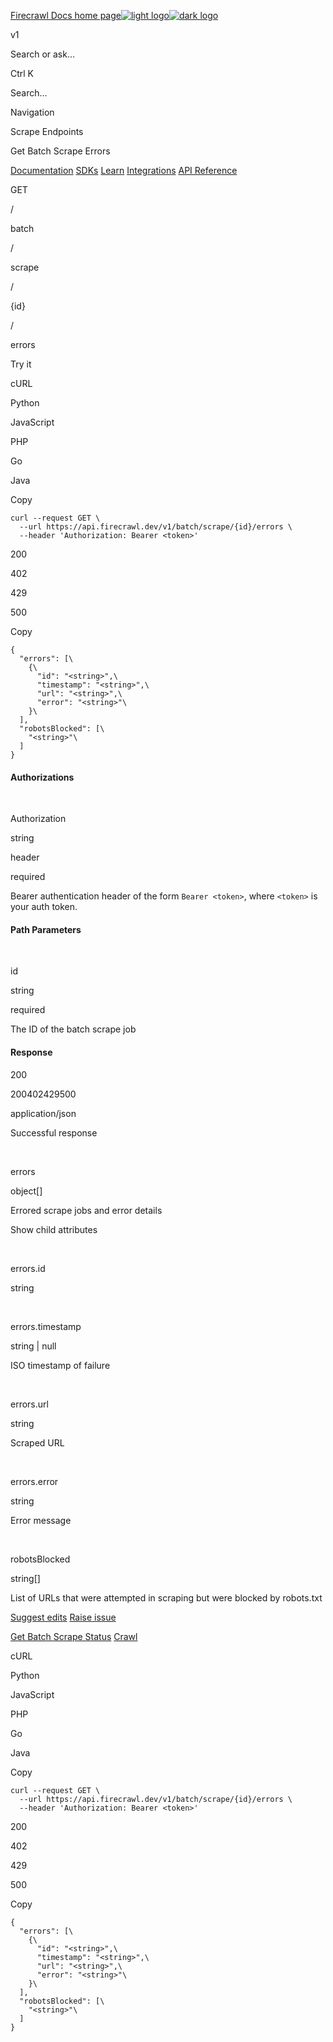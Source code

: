 [Firecrawl Docs home page![light logo](https://mintlify.s3.us-west-1.amazonaws.com/firecrawl/logo/logo.png)![dark logo](https://mintlify.s3.us-west-1.amazonaws.com/firecrawl/logo/logo-dark.png)](https://firecrawl.dev/)

v1

Search or ask...

Ctrl K

Search...

Navigation

Scrape Endpoints

Get Batch Scrape Errors

[Documentation](https://docs.firecrawl.dev/introduction)
[SDKs](https://docs.firecrawl.dev/sdks/overview)
[Learn](https://www.firecrawl.dev/blog/category/tutorials)
[Integrations](https://www.firecrawl.dev/app)
[API Reference](https://docs.firecrawl.dev/api-reference/introduction)

GET

/

batch

/

scrape

/

{id}

/

errors

Try it

cURL

Python

JavaScript

PHP

Go

Java

Copy

    curl --request GET \
      --url https://api.firecrawl.dev/v1/batch/scrape/{id}/errors \
      --header 'Authorization: Bearer <token>'

200

402

429

500

Copy

    {
      "errors": [\
        {\
          "id": "<string>",\
          "timestamp": "<string>",\
          "url": "<string>",\
          "error": "<string>"\
        }\
      ],
      "robotsBlocked": [\
        "<string>"\
      ]
    }

#### Authorizations

[​](https://docs.firecrawl.dev/api-reference/endpoint/batch-scrape-get-errors#authorization-authorization)

Authorization

string

header

required

Bearer authentication header of the form `Bearer <token>`, where `<token>` is your auth token.

#### Path Parameters

[​](https://docs.firecrawl.dev/api-reference/endpoint/batch-scrape-get-errors#parameter-id)

id

string

required

The ID of the batch scrape job

#### Response

200

200402429500

application/json

Successful response

[​](https://docs.firecrawl.dev/api-reference/endpoint/batch-scrape-get-errors#response-errors)

errors

object\[\]

Errored scrape jobs and error details

Show child attributes

[​](https://docs.firecrawl.dev/api-reference/endpoint/batch-scrape-get-errors#response-errors-id)

errors.id

string

[​](https://docs.firecrawl.dev/api-reference/endpoint/batch-scrape-get-errors#response-errors-timestamp)

errors.timestamp

string | null

ISO timestamp of failure

[​](https://docs.firecrawl.dev/api-reference/endpoint/batch-scrape-get-errors#response-errors-url)

errors.url

string

Scraped URL

[​](https://docs.firecrawl.dev/api-reference/endpoint/batch-scrape-get-errors#response-errors-error)

errors.error

string

Error message

[​](https://docs.firecrawl.dev/api-reference/endpoint/batch-scrape-get-errors#response-robots-blocked)

robotsBlocked

string\[\]

List of URLs that were attempted in scraping but were blocked by robots.txt

[Suggest edits](https://github.com/hellofirecrawl/docs/edit/main/api-reference/endpoint/batch-scrape-get-errors.mdx)
[Raise issue](https://github.com/hellofirecrawl/docs/issues/new?title=Issue%20on%20docs&body=Path:%20/api-reference/endpoint/batch-scrape-get-errors)

[Get Batch Scrape Status](https://docs.firecrawl.dev/api-reference/endpoint/batch-scrape-get)
[Crawl](https://docs.firecrawl.dev/api-reference/endpoint/crawl-post)

cURL

Python

JavaScript

PHP

Go

Java

Copy

    curl --request GET \
      --url https://api.firecrawl.dev/v1/batch/scrape/{id}/errors \
      --header 'Authorization: Bearer <token>'

200

402

429

500

Copy

    {
      "errors": [\
        {\
          "id": "<string>",\
          "timestamp": "<string>",\
          "url": "<string>",\
          "error": "<string>"\
        }\
      ],
      "robotsBlocked": [\
        "<string>"\
      ]
    }